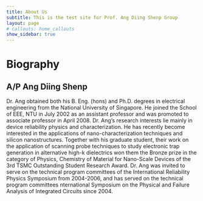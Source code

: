 ```yaml
---
title: About Us
subtitle: This is the test site for Prof. Ang Diing Shenp Group
layout: page
# callouts: home_callouts
show_sidebar: true
---
```


# Biography

## A/P Ang Diing Shenp

Dr. Ang obtained both his B. Eng. (hons) and Ph.D. degrees in electrical engineering from the National University of Singapore. He joined the School of EEE, NTU in July 2002 as an assistant professor and was promoted to associate professor in April 2008. Dr. Ang’s research interests lie mainly in device reliability physics and characterization. He has recently become interested in the applications of nano-characterization techniques and silicon nanostructures. Together with his graduate student, their work on the application of scanning probe techniques to study electronic trap generation in alternative high-k dielectrics won them the Bronze prize in the category of Physics, Chemistry of Material for Nano-Scale Devices of the 3rd TSMC Outstanding Student Research Award. Dr. Ang was invited to serve on the technical program committees of the International Reliability Physics Symposium from 2004-2006, and has served on the technical program committees nternational Symposium on the Physical and Failure Analysis of Integrated Circuits since 2004. 


